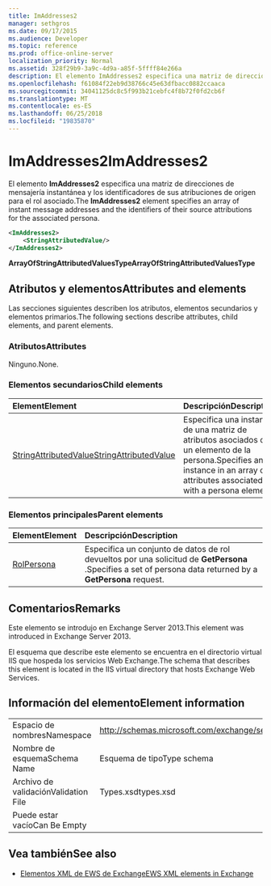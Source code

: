 ```yaml
---
title: ImAddresses2
manager: sethgros
ms.date: 09/17/2015
ms.audience: Developer
ms.topic: reference
ms.prod: office-online-server
localization_priority: Normal
ms.assetid: 328f29b9-3a9c-4d9a-a85f-5ffff84e266a
description: El elemento ImAddresses2 especifica una matriz de direcciones de mensajería instantánea y los identificadores de sus atribuciones de origen para el rol asociado.
ms.openlocfilehash: f61084f22eb9d38766c45e63dfbacc0882ccaaca
ms.sourcegitcommit: 34041125dc8c5f993b21cebfc4f8b72f0fd2cb6f
ms.translationtype: MT
ms.contentlocale: es-ES
ms.lasthandoff: 06/25/2018
ms.locfileid: "19835870"
---
```

# <a name="imaddresses2"></a><span data-ttu-id="594b3-103">ImAddresses2</span><span class="sxs-lookup"><span data-stu-id="594b3-103">ImAddresses2</span></span>

<span data-ttu-id="594b3-104">El elemento **ImAddresses2** especifica una matriz de direcciones de mensajería instantánea y los identificadores de sus atribuciones de origen para el rol asociado.</span><span class="sxs-lookup"><span data-stu-id="594b3-104">The **ImAddresses2** element specifies an array of instant message addresses and the identifiers of their source attributions for the associated persona.</span></span> 
  
```XML
<ImAddresses2>
    <StringAttributedValue/>
</ImAddresses2>
```

 <span data-ttu-id="594b3-105">**ArrayOfStringAttributedValuesType**</span><span class="sxs-lookup"><span data-stu-id="594b3-105">**ArrayOfStringAttributedValuesType**</span></span>
## <a name="attributes-and-elements"></a><span data-ttu-id="594b3-106">Atributos y elementos</span><span class="sxs-lookup"><span data-stu-id="594b3-106">Attributes and elements</span></span>

<span data-ttu-id="594b3-107">Las secciones siguientes describen los atributos, elementos secundarios y elementos primarios.</span><span class="sxs-lookup"><span data-stu-id="594b3-107">The following sections describe attributes, child elements, and parent elements.</span></span>
  
### <a name="attributes"></a><span data-ttu-id="594b3-108">Atributos</span><span class="sxs-lookup"><span data-stu-id="594b3-108">Attributes</span></span>

<span data-ttu-id="594b3-109">Ninguno.</span><span class="sxs-lookup"><span data-stu-id="594b3-109">None.</span></span>
  
### <a name="child-elements"></a><span data-ttu-id="594b3-110">Elementos secundarios</span><span class="sxs-lookup"><span data-stu-id="594b3-110">Child elements</span></span>

|<span data-ttu-id="594b3-111">**Element**</span><span class="sxs-lookup"><span data-stu-id="594b3-111">**Element**</span></span>|<span data-ttu-id="594b3-112">**Descripción**</span><span class="sxs-lookup"><span data-stu-id="594b3-112">**Description**</span></span>|
|:-----|:-----|
|[<span data-ttu-id="594b3-113">StringAttributedValue</span><span class="sxs-lookup"><span data-stu-id="594b3-113">StringAttributedValue</span></span>](stringattributedvalue.md) <br/> |<span data-ttu-id="594b3-114">Especifica una instancia de una matriz de atributos asociados con un elemento de la persona.</span><span class="sxs-lookup"><span data-stu-id="594b3-114">Specifies an instance in an array of attributes associated with a persona element.</span></span>  <br/> |
   
### <a name="parent-elements"></a><span data-ttu-id="594b3-115">Elementos principales</span><span class="sxs-lookup"><span data-stu-id="594b3-115">Parent elements</span></span>

|<span data-ttu-id="594b3-116">**Element**</span><span class="sxs-lookup"><span data-stu-id="594b3-116">**Element**</span></span>|<span data-ttu-id="594b3-117">**Descripción**</span><span class="sxs-lookup"><span data-stu-id="594b3-117">**Description**</span></span>|
|:-----|:-----|
|[<span data-ttu-id="594b3-118">Rol</span><span class="sxs-lookup"><span data-stu-id="594b3-118">Persona</span></span>](persona.md) <br/> |<span data-ttu-id="594b3-119">Especifica un conjunto de datos de rol devueltos por una solicitud de **GetPersona** .</span><span class="sxs-lookup"><span data-stu-id="594b3-119">Specifies a set of persona data returned by a **GetPersona** request.</span></span>  <br/> |
   
## <a name="remarks"></a><span data-ttu-id="594b3-120">Comentarios</span><span class="sxs-lookup"><span data-stu-id="594b3-120">Remarks</span></span>

<span data-ttu-id="594b3-121">Este elemento se introdujo en Exchange Server 2013.</span><span class="sxs-lookup"><span data-stu-id="594b3-121">This element was introduced in Exchange Server 2013.</span></span>
  
<span data-ttu-id="594b3-122">El esquema que describe este elemento se encuentra en el directorio virtual IIS que hospeda los servicios Web Exchange.</span><span class="sxs-lookup"><span data-stu-id="594b3-122">The schema that describes this element is located in the IIS virtual directory that hosts Exchange Web Services.</span></span>
  
## <a name="element-information"></a><span data-ttu-id="594b3-123">Información del elemento</span><span class="sxs-lookup"><span data-stu-id="594b3-123">Element information</span></span>

|||
|:-----|:-----|
|<span data-ttu-id="594b3-124">Espacio de nombres</span><span class="sxs-lookup"><span data-stu-id="594b3-124">Namespace</span></span>  <br/> |http://schemas.microsoft.com/exchange/services/2006/types  <br/> |
|<span data-ttu-id="594b3-125">Nombre de esquema</span><span class="sxs-lookup"><span data-stu-id="594b3-125">Schema Name</span></span>  <br/> |<span data-ttu-id="594b3-126">Esquema de tipo</span><span class="sxs-lookup"><span data-stu-id="594b3-126">Type schema</span></span>  <br/> |
|<span data-ttu-id="594b3-127">Archivo de validación</span><span class="sxs-lookup"><span data-stu-id="594b3-127">Validation File</span></span>  <br/> |<span data-ttu-id="594b3-128">Types.xsd</span><span class="sxs-lookup"><span data-stu-id="594b3-128">types.xsd</span></span>  <br/> |
|<span data-ttu-id="594b3-129">Puede estar vacío</span><span class="sxs-lookup"><span data-stu-id="594b3-129">Can Be Empty</span></span>  <br/> ||
   
## <a name="see-also"></a><span data-ttu-id="594b3-130">Vea también</span><span class="sxs-lookup"><span data-stu-id="594b3-130">See also</span></span>



- [<span data-ttu-id="594b3-131">Elementos XML de EWS de Exchange</span><span class="sxs-lookup"><span data-stu-id="594b3-131">EWS XML elements in Exchange</span></span>](ews-xml-elements-in-exchange.md)

